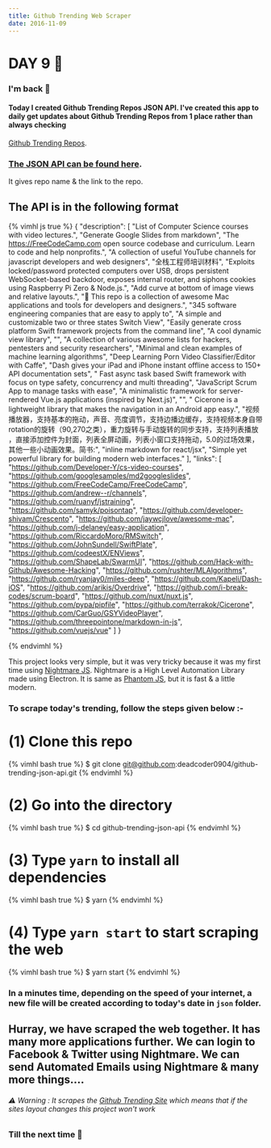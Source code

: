 ```yaml
---
title: Github Trending Web Scraper
date: 2016-11-09
---
```


# DAY 9 👾 

### I'm back 💙

#### Today I created Github Trending Repos JSON API. I've created this app to daily get updates about Github Trending Repos from 1 place rather than always checking 
[Github Trending Repos](https://github.com/trending). 

### [The JSON API can be found here](https://github.com/deadcoder0904/github-trending-json-api).

It gives repo name & the link to the repo. 

## The API is in the following format

{% vimhl js true %}
{
  "description": [
    "List of Computer Science courses with video lectures.",
    "Generate Google Slides from markdown",
    "The https://FreeCodeCamp.com open source codebase and curriculum. Learn to code and help nonprofits.",
    "A collection of useful YouTube channels for javascript developers and web designers",
    "全栈工程师培训材料",
    "Exploits locked/password protected computers over USB, drops persistent WebSocket-based backdoor, exposes internal router, and siphons cookies using Raspberry Pi Zero & Node.js.",
    "Add curve at bottom of image views and relative layouts.",
    " This repo is a collection of awesome Mac applications and tools for developers and designers.",
    "345 software engineering companies that are easy to apply to",
    "A simple and customizable two or three states Switch View",
    "Easily generate cross platform Swift framework projects from the command line",
    "A cool dynamic view library",
    "",
    "A collection of various awesome lists for hackers, pentesters and security researchers",
    "Minimal and clean examples of machine learning algorithms",
    "Deep Learning Porn Video Classifier/Editor with Caffe",
    "Dash gives your iPad and iPhone instant offline access to 150+ API documentation sets",
    " Fast async task based Swift framework with focus on type safety, concurrency and multi threading",
    "JavaScript Scrum App to manage tasks with ease",
    "A minimalistic framework for server-rendered Vue.js applications (inspired by Next.js)",
    "",
    " Cicerone is a lightweight library that makes the navigation in an Android app easy.",
    "视频播放器，支持基本的拖动，声音、亮度调节，支持边播边缓存，支持视频本身自带rotation的旋转（90,270之类），重力旋转与手动旋转的同步支持，支持列表播放 ，直接添加控件为封面，列表全屏动画，列表小窗口支持拖动，5.0的过场效果，其他一些小动画效果。简书:",
    "inline markdown for react/jsx",
    "Simple yet powerful library for building modern web interfaces."
  ],
  "links": [
    "https://github.com/Developer-Y/cs-video-courses",
    "https://github.com/googlesamples/md2googleslides",
    "https://github.com/FreeCodeCamp/FreeCodeCamp",
    "https://github.com/andrew--r/channels",
    "https://github.com/ruanyf/jstraining",
    "https://github.com/samyk/poisontap",
    "https://github.com/developer-shivam/Crescento",
    "https://github.com/jaywcjlove/awesome-mac",
    "https://github.com/j-delaney/easy-application",
    "https://github.com/RiccardoMoro/RMSwitch",
    "https://github.com/JohnSundell/SwiftPlate",
    "https://github.com/codeestX/ENViews",
    "https://github.com/ShapeLab/SwarmUI",
    "https://github.com/Hack-with-Github/Awesome-Hacking",
    "https://github.com/rushter/MLAlgorithms",
    "https://github.com/ryanjay0/miles-deep",
    "https://github.com/Kapeli/Dash-iOS",
    "https://github.com/arikis/Overdrive",
    "https://github.com/i-break-codes/scrum-board",
    "https://github.com/nuxt/nuxt.js",
    "https://github.com/pypa/pipfile",
    "https://github.com/terrakok/Cicerone",
    "https://github.com/CarGuo/GSYVideoPlayer",
    "https://github.com/threepointone/markdown-in-js",
    "https://github.com/vuejs/vue"
  ]
}

{% endvimhl %}

This project looks very simple, but it was very tricky because it was my first time using [Nightmare JS](https://nightmarejs.org). Nightmare is a High Level Automation Library made using Electron. It is same as [Phantom JS](http://phantomjs.org/), but it is fast & a little modern.

### To scrape today's trending, follow the steps given below :-

# (1) Clone this repo

{% vimhl bash true %}
$ git clone git@github.com:deadcoder0904/github-trending-json-api.git
{% endvimhl %}

# (2) Go into the directory

{% vimhl bash true %}
$ cd github-trending-json-api
{% endvimhl %}

# (3) Type `yarn` to install all dependencies

{% vimhl bash true %}
$ yarn
{% endvimhl %}

# (4) Type `yarn start` to start scraping the web

{% vimhl bash true %}
$ yarn start
{% endvimhl %}

### In a minutes time, depending on the speed of your internet, a new file will be created according to today's date in `json` folder.

## Hurray, we have scraped the web together. It has many more applications further. We can login to Facebook & Twitter using Nightmare. We can send Automated Emails using Nightmare & many more things....

###### :warning: Warning : It scrapes the [Github Trending Site](https://github.com/trending) which means that if the sites layout changes this project won't work

### Till the next time 👻